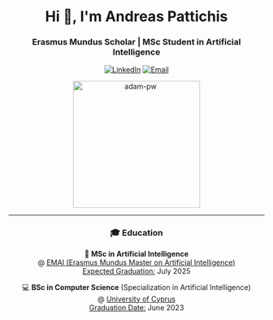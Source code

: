 <h1 align="center">Hi 👋, I'm Andreas Pattichis</h1>
<h3 align="center">Erasmus Mundus Scholar | MSc Student in Artificial Intelligence</h3>

<p align="center">
  <a href="https://www.linkedin.com/in/andreas-pattichis/"><img src="https://img.shields.io/badge/-Andreas%20Pattichis-blue?style=flat-square&logo=Linkedin&logoColor=white&link=https://www.linkedin.com/in/andreas-pattichis/" alt="LinkedIn"></a>
  <a href="mailto:andreas.pattichis@outlook.com"><img src="https://img.shields.io/badge/-Email%20Me-D14836?style=flat-square&logo=Gmail&logoColor=white&link=mailto:andreas.pattichis@outlook.com" alt="Email"></a>
</p>

<p align="center">
  <img src="https://github.com/Adam-pw/Adam-pw/blob/main/animation_500_kxa883sd.gif" alt="adam-pw" width="250" />
</p>

---

<h3 align="center"><strong>🎓 Education</strong></h2>

<p align="center">
  🧠 <strong>MSc in Artificial Intelligence</strong><br/> @ <a href="https://www.upf.edu/web/emai/about-this-master">EMAI (Erasmus Mundus Master on Artificial Intelligence)</a><br/>
  <u>Expected Graduation:</u> July 2025
</p>

<p align="center">
  💻 <strong>BSc in Computer Science</strong> (Specialization in Artificial Intelligence)<br/> @ <a href="https://www.cs.ucy.ac.cy/index.php/education/undergrad">University of Cyprus</a><br/>
  <u>Graduation Date:</u> June 2023
</p>
